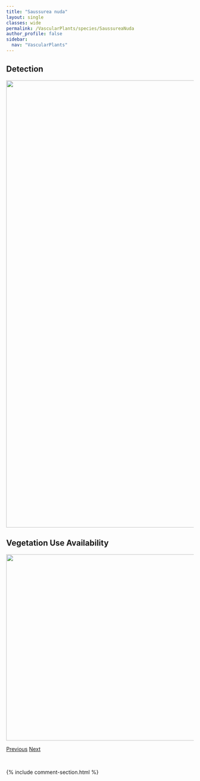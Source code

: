 ```yaml
---
title: "Saussurea nuda"
layout: single
classes: wide
permalink: /VascularPlants/species/SaussureaNuda
author_profile: false
sidebar:
  nav: "VascularPlants"
---
```


<h2>Detection</h2>

<a href="https://drive.google.com/uc?export=view&id=14qTXhCXkyaLiOVj1eNg26x_ESzwCiv3B">
<img src="https://drive.google.com/uc?export=view&id=14qTXhCXkyaLiOVj1eNg26x_ESzwCiv3B" height = "1200" width = "800">
</a>


<h2>Vegetation Use Availability</h2>

<a href="https://drive.google.com/uc?export=view&id=19gWX3g6lDghJIfe8iKniijCAs6pUTc2e">
<img src="https://drive.google.com/uc?export=view&id=19gWX3g6lDghJIfe8iKniijCAs6pUTc2e" height = "500" width = "1000">
</a>


<a href="/DevelopmentWebsite/VascularPlants/species/SarraceniaPurpurea" class="pagination--pager" title="Sarracenia purpurea">Previous</a> <a href="/DevelopmentWebsite/VascularPlants/species/Saxifraga" class="pagination--pager" title="Saxifraga">Next</a>

<p>&nbsp;</p>

{% include comment-section.html %}
